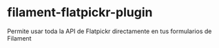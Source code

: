 # filament-flatpickr-plugin
Permite usar toda la API de Flatpickr directamente en tus formularios de Filament
